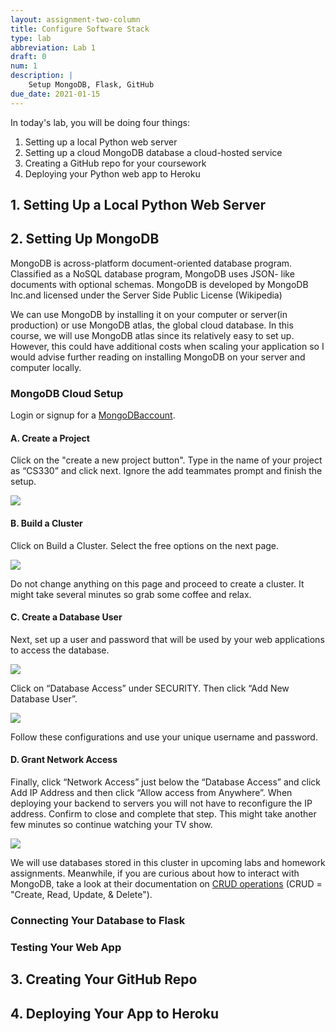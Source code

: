 ```yaml
---
layout: assignment-two-column
title: Configure Software Stack
type: lab
abbreviation: Lab 1
draft: 0
num: 1
description: |
    Setup MongoDB, Flask, GitHub
due_date: 2021-01-15
---
```


In today's lab, you will be doing four things:
1. Setting up a local Python web server
2. Setting up a cloud MongoDB database a cloud-hosted service
3. Creating a GitHub repo for your coursework
4. Deploying your Python web app to Heroku

## 1. Setting Up a Local Python Web Server

## 2. Setting Up MongoDB

MongoDB is a​cross-platform​ document-oriented database​ program. Classified as a ​NoSQL​ database program, MongoDB uses ​JSON-​ like documents with optional s​chemas​. MongoDB is developed by M​ongoDB Inc.​ and licensed under the Server Side Public License (Wikipedia)

We can use MongoDB by installing it on your computer or server(in production) or use MongoDB atlas, the global cloud database. In this course, we will use MongoDB atlas since its relatively easy to set up. However, this could have additional costs when scaling your application so I would advise further reading on installing MongoDB on your server and computer locally.


### MongoDB Cloud Setup
Login or signup for a <a href="https://account.mongodb.com/account/login" target="_blank">MongoDB​ account</a>.

#### A. Create a Project
Click on the "create a new project button". Type in the name of your project as “CS330” and click next. Ignore the add teammates prompt and finish the setup.

<img class="large frame" src="/winter2021/assets/images/lab01/ss1.png" />
   
#### B. Build a Cluster
Click on Build a Cluster. Select the free options on the next page.

<img class="large frame" src="/winter2021/assets/images/lab01/ss2.png" />

Do not change anything on this page and proceed to create a cluster. It might take several minutes so grab some coffee and relax.

#### C. Create a Database User
Next, set up a user and password that will be used by your web applications to access the database.

<img class="large frame" src="/winter2021/assets/images/lab01/ss3.png" />

Click on “Database Access” under SECURITY. Then click “Add New Database User”.

<img class="large frame" src="/winter2021/assets/images/lab01/ss4.png" />

Follow these configurations and use your unique username and password.

#### D. Grant Network Access
Finally, click “Network Access” just below the “Database Access” and click Add IP Address and then click “Allow access from Anywhere”. When deploying your backend to servers you will not have to reconfigure the IP address. Confirm to close and complete that step. This might take another few minutes so continue watching your TV show.

<img class="large frame" src="/winter2021/assets/images/lab01/ss5.png" />
 
We will use databases stored in this cluster in upcoming labs and homework assignments. Meanwhile, if you are curious about how to interact with MongoDB, take a look at their documentation on <a href="https://docs.mongodb.com/manual/crud/" target="_blank">CRUD operations​</a> (CRUD = "Create, Read, Update, & Delete").
 

### Connecting Your Database to Flask

### Testing Your Web App

## 3. Creating Your GitHub Repo

## 4. Deploying Your App to Heroku